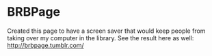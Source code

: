 # BRBPage
Created this page to have a screen saver that would keep people from taking over my computer in the library.
See the result here as well: http://brbpage.tumblr.com/ 
